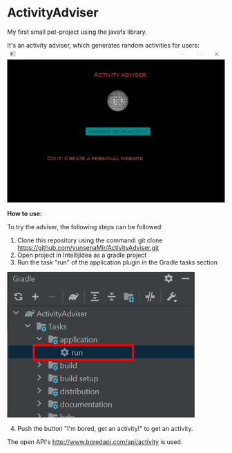 # ActivityAdviser
My first small pet-project using the javafx library. 

It's an activity adviser, which generates random activities for users: 
![](images/interfaceScreen.png)

**How to use:**

To try the adviser, the following steps can be followed:

1) Clone this repository using the command: git clone https://github.com/yunsenaMir/ActivityAdviser.git
2) Open project in IntellijIdea as a gradle project
3) Run the task "run" of the application plugin in the Gradle tasks section

![](images/gradleTaskScreen.png)

4) Push the button "I'm bored, get an activity!" to get an activity.

The open API's http://www.boredapi.com/api/activity is used. 
